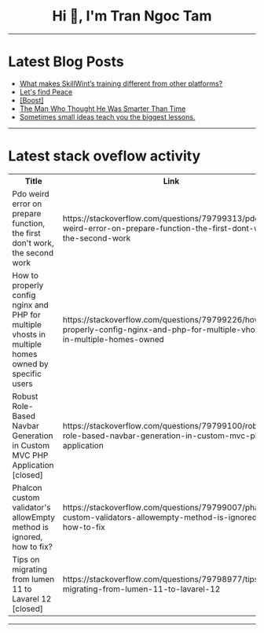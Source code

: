 <h1 align="center">Hi 👋, I'm Tran Ngoc Tam</h1>

---

# Latest Blog Posts 
<!-- BLOG-POST-LIST:START -->
- [What makes SkillWint’s training different from other platforms?](https://dev.to/nikolai_6b/what-makes-skillwints-training-different-from-other-platforms-16og)
- [Let&#39;s find Peace](https://dev.to/lets_findpeace_7f21c25c/lets-find-peace-5fi9)
- [[Boost]](https://dev.to/rajesh_vohra_e75f579b7888/-21gp)
- [The Man Who Thought He Was Smarter Than Time](https://dev.to/nirajkvinit1/the-man-who-thought-he-was-smarter-than-time-38hp)
- [Sometimes small ideas teach you the biggest lessons.](https://dev.to/satyam_shree_087caef77512/sometimes-small-ideas-teach-you-the-biggest-lessons-356m)
<!-- BLOG-POST-LIST:END -->

---

# Latest stack oveflow activity
<table>
  <tr><th>Title</th><th>Link</th></tr>
  <!-- STACKOVERFLOW:START --><tr><td>Pdo weird error on prepare function, the first don&#39;t work, the second work</td><td>https://stackoverflow.com/questions/79799313/pdo-weird-error-on-prepare-function-the-first-dont-work-the-second-work</td></tr><tr><td>How to properly config nginx and PHP for multiple vhosts in multiple homes owned by specific users</td><td>https://stackoverflow.com/questions/79799226/how-to-properly-config-nginx-and-php-for-multiple-vhosts-in-multiple-homes-owned</td></tr><tr><td>Robust Role-Based Navbar Generation in Custom MVC PHP Application [closed]</td><td>https://stackoverflow.com/questions/79799100/robust-role-based-navbar-generation-in-custom-mvc-php-application</td></tr><tr><td>Phalcon custom validator&#39;s allowEmpty method is ignored, how to fix?</td><td>https://stackoverflow.com/questions/79799007/phalcon-custom-validators-allowempty-method-is-ignored-how-to-fix</td></tr><tr><td>Tips on migrating from lumen 11 to Lavarel 12 [closed]</td><td>https://stackoverflow.com/questions/79798977/tips-on-migrating-from-lumen-11-to-lavarel-12</td></tr><!-- STACKOVERFLOW:END -->
</table>

---


